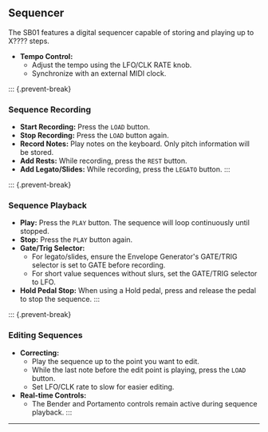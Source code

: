 ## Sequencer

<article>

The SB01 features a digital sequencer capable of storing and playing up to X???? steps.

* **Tempo Control:**
    * Adjust the tempo using the LFO/CLK RATE knob.
    * Synchronize with an external MIDI clock.

::: {.prevent-break}
### Sequence Recording

* **Start Recording:** Press the `LOAD` button.
* **Stop Recording:** Press the `LOAD` button again.
* **Record Notes:** Play notes on the keyboard. Only pitch information will be stored.
* **Add Rests:** While recording, press the `REST` button.
* **Add Legato/Slides:** While recording, press the `LEGATO` button.
:::

::: {.prevent-break}
### Sequence Playback

* **Play:** Press the `PLAY` button. The sequence will loop continuously until stopped.
* **Stop:** Press the `PLAY` button again.
* **Gate/Trig Selector:**
    * For legato/slides, ensure the Envelope Generator's GATE/TRIG selector is set to GATE before recording.
    * For short value sequences without slurs, set the GATE/TRIG selector to LFO.
* **Hold Pedal Stop:** When using a Hold pedal, press and release the pedal to stop the sequence.
:::

::: {.prevent-break}
### Editing Sequences

* **Correcting:**
    * Play the sequence up to the point you want to edit.
    * While the last note before the edit point is playing, press the `LOAD` button.
    * Set LFO/CLK rate to slow for easier editing.
* **Real-time Controls:**
    * The Bender and Portamento controls remain active during sequence playback.
:::

</article>

---

